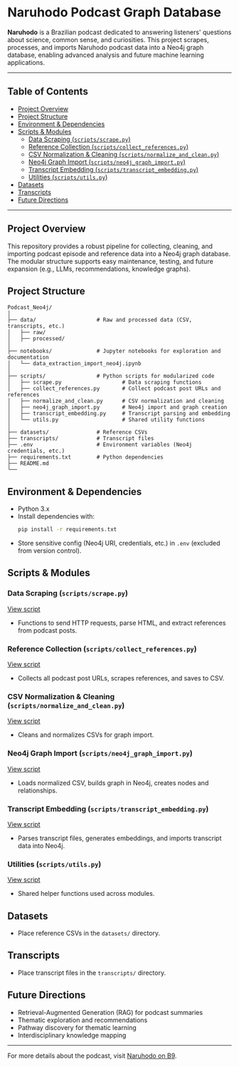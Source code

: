 # Naruhodo Podcast Graph Database

**Naruhodo** is a Brazilian podcast dedicated to answering listeners' questions about science, common sense, and curiosities. This project scrapes, processes, and imports Naruhodo podcast data into a Neo4j graph database, enabling advanced analysis and future machine learning applications.

---

## Table of Contents
- [Project Overview](#project-overview)
- [Project Structure](#project-structure)
- [Environment & Dependencies](#environment--dependencies)
- [Scripts & Modules](#scripts--modules)
  - [Data Scraping (`scripts/scrape.py`)](#data-scraping-scriptsscrapepy)
  - [Reference Collection (`scripts/collect_references.py`)](#reference-collection-scriptscollect_referencespy)
  - [CSV Normalization & Cleaning (`scripts/normalize_and_clean.py`)](#csv-normalization--cleaning-scriptsnormalize_and_cleanpy)
  - [Neo4j Graph Import (`scripts/neo4j_graph_import.py`)](#neo4j-graph-import-scriptsneo4j_graph_importpy)
  - [Transcript Embedding (`scripts/transcript_embedding.py`)](#transcript-embedding-scriptstranscript_embeddingpy)
  - [Utilities (`scripts/utils.py`)](#utilities-scriptsutilspy)
- [Datasets](#datasets)
- [Transcripts](#transcripts)
- [Future Directions](#future-directions)

---

## Project Overview
This repository provides a robust pipeline for collecting, cleaning, and importing podcast episode and reference data into a Neo4j graph database. The modular structure supports easy maintenance, testing, and future expansion (e.g., LLMs, recommendations, knowledge graphs).

## Project Structure
```
Podcast_Neo4j/
│
├── data/                   # Raw and processed data (CSV, transcripts, etc.)
│   ├── raw/
│   ├── processed/
│
├── notebooks/              # Jupyter notebooks for exploration and documentation
│   └── data_extraction_import_neo4j.ipynb
│
├── scripts/                # Python scripts for modularized code
│   ├── scrape.py                   # Data scraping functions
│   ├── collect_references.py       # Collect podcast post URLs and references
│   ├── normalize_and_clean.py      # CSV normalization and cleaning
│   ├── neo4j_graph_import.py       # Neo4j import and graph creation
│   ├── transcript_embedding.py     # Transcript parsing and embedding
│   └── utils.py                    # Shared utility functions
│
├── datasets/               # Reference CSVs
├── transcripts/            # Transcript files
├── .env                    # Environment variables (Neo4j credentials, etc.)
├── requirements.txt        # Python dependencies
├── README.md
└── 
```

## Environment & Dependencies
- Python 3.x
- Install dependencies with:
  ```bash
  pip install -r requirements.txt
  ```
- Store sensitive config (Neo4j URI, credentials, etc.) in `.env` (excluded from version control).

## Scripts & Modules

### Data Scraping (`scripts/scrape.py`)
[View script](scripts/scrape.py)
- Functions to send HTTP requests, parse HTML, and extract references from podcast posts.

### Reference Collection (`scripts/collect_references.py`)
[View script](scripts/collect_references.py)
- Collects all podcast post URLs, scrapes references, and saves to CSV.

### CSV Normalization & Cleaning (`scripts/normalize_and_clean.py`)
[View script](scripts/normalize_and_clean.py)
- Cleans and normalizes CSVs for graph import.

### Neo4j Graph Import (`scripts/neo4j_graph_import.py`)
[View script](scripts/neo4j_graph_import.py)
- Loads normalized CSV, builds graph in Neo4j, creates nodes and relationships.

### Transcript Embedding (`scripts/transcript_embedding.py`)
[View script](scripts/transcript_embedding.py)
- Parses transcript files, generates embeddings, and imports transcript data into Neo4j.

### Utilities (`scripts/utils.py`)
[View script](scripts/utils.py)
- Shared helper functions used across modules.

## Datasets
- Place reference CSVs in the `datasets/` directory.

## Transcripts
- Place transcript files in the `transcripts/` directory.

## Future Directions
- Retrieval-Augmented Generation (RAG) for podcast summaries
- Thematic exploration and recommendations
- Pathway discovery for thematic learning
- Interdisciplinary knowledge mapping

---

For more details about the podcast, visit [Naruhodo on B9](https://www.b9.com.br/shows/naruhodo/).
